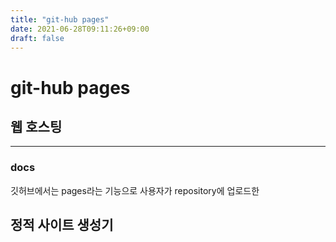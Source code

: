 ```yaml
---
title: "git-hub pages"
date: 2021-06-28T09:11:26+09:00
draft: false
---
```


# git-hub pages
## 웹 호스팅
---


### **docs**
깃허브에서는 pages라는 기능으로 사용자가 repository에 업로드한 

## 정적 사이트 생성기
